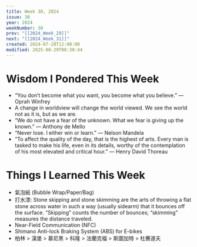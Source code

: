 ```yaml
---
title: Week 30, 2024
issue: 30
year: 2024
weekNumber: 30
prev: "[[2024_Week_29]]"
next: "[[2024_Week_31]]"
created: 2024-07-28T12:00:00
modified: 2025-08-29T08:30:44
---
```


# Wisdom I Pondered This Week

* “You don’t become what you want, you become what you believe.” — Oprah Winfrey
* A change in worldview will change the world viewed. We see the world not as it is, but as we are.
* “We do not have a fear of the unknown. What we fear is giving up the known.” — Anthony de Mello
* “Never lose. I either win or learn.” — Nelson Mandela
* “To affect the quality of the day, that is the highest of arts. Every man is tasked to make his life, even in its details, worthy of the contemplation of his most elevated and critical hour.” ― Henry David Thoreau

# Things I Learned This Week

* 氣泡紙 (Bubble Wrap/Paper/Bag)
* 打水漂: Stone skipping and stone skimming are the arts of throwing a flat stone across water in such a way (usually sidearm) that it bounces off the surface. “Skipping” counts the number of bounces; “skimming” measures the distance traveled.
* Near-Field Communication (NFC)
* Shimano Anti-lock Braking System (ABS) for E-bikes
* 柏林 \> 漢堡 \> 慕尼黑 \> 科隆 \> 法蘭克福 \> 斯圖加特 \> 杜賽道夫
